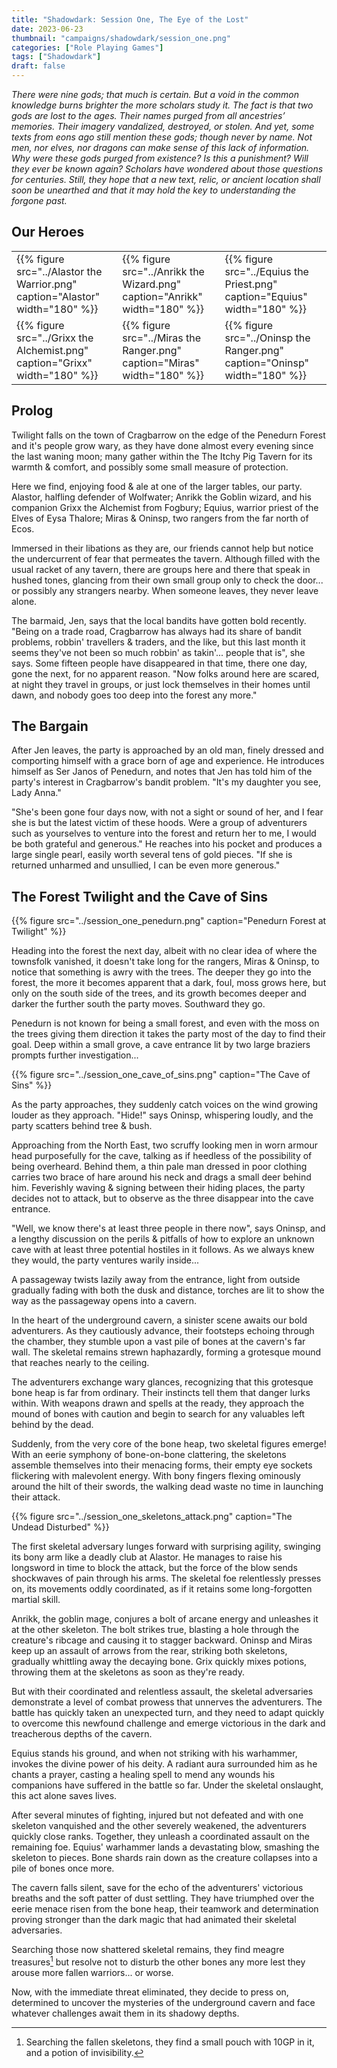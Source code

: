 ```yaml
---
title: "Shadowdark: Session One, The Eye of the Lost"
date: 2023-06-23
thumbnail: "campaigns/shadowdark/session_one.png"
categories: ["Role Playing Games"]
tags: ["Shadowdark"]
draft: false
---
```


_There were nine gods; that much is certain. But a void in the common knowledge burns brighter the more scholars study it. The fact is that two gods are lost to the ages. Their names purged from all ancestries’ memories. Their imagery vandalized, destroyed, or stolen. And yet, some texts from eons ago still mention these gods; though never by name. Not men, nor elves, nor dragons can make sense of this lack of information. Why were these gods purged from existence? Is this a punishment? Will they ever be known again? Scholars have wondered about those questions for centuries. Still, they hope that a new text, relic, or ancient location shall soon be unearthed and that it may hold the key to understanding the forgone past._

## Our Heroes

<table>
<tr style="background-color:transparent;border:none;">
<td>{{% figure src="../Alastor the Warrior.png" caption="Alastor" width="180" %}}</td>
<td>{{% figure src="../Anrikk the Wizard.png" caption="Anrikk" width="180" %}}</td>
<td>{{% figure src="../Equius the Priest.png" caption="Equius" width="180" %}}</td>
</tr>
<tr style="background-color:transparent;border:none;">
<td>{{% figure src="../Grixx the Alchemist.png" caption="Grixx" width="180" %}}</td>
<td>{{% figure src="../Miras the Ranger.png" caption="Miras" width="180" %}}</td>
<td>{{% figure src="../Oninsp the Ranger.png" caption="Oninsp" width="180" %}}</td>
</tr>
</table>

## Prolog

Twilight falls on the town of Cragbarrow on the edge of the Penedurn Forest and it's people grow wary, as they have done almost every evening since the last waning moon; many gather within the The Itchy Pig Tavern for its warmth & comfort, and possibly some small measure of protection.

Here we find, enjoying food & ale at one of the larger tables, our party. Alastor, halfling defender of Wolfwater; Anrikk the Goblin wizard, and his companion Grixx the Alchemist from Fogbury; Equius, warrior priest of the Elves of Eysa Thalore; Miras & Oninsp, two rangers from the far north of Ecos.

Immersed in their libations as they are, our friends cannot help but notice the undercurrent of fear that permeates the tavern. Although filled with the usual racket of any tavern, there are groups here and there that speak in hushed tones, glancing from their own small group only to check the door... or possibly any strangers nearby. When someone leaves, they never leave alone.

The barmaid, Jen, says that the local bandits have gotten bold recently. "Being on a trade road, Cragbarrow has always had its share of bandit problems, robbin' travellers & traders, and the like, but this last month it seems they've not been so much robbin' as takin'... people that is", she says. Some fifteen people have disappeared in that time, there one day, gone the next, for no apparent reason. "Now folks around here are scared, at night they travel in groups, or just lock themselves in their homes until dawn, and nobody goes too deep into the forest any more."

## The Bargain

After Jen leaves, the party is approached by an old man, finely dressed and comporting himself with a grace born of age and experience. He introduces himself as Ser Janos of Penedurn, and notes that Jen has told him of the party's interest in Cragbarrow's bandit problem. "It's my daughter you see, Lady Anna."

"She's been gone four days now, with not a sight or sound of her, and I fear she is but the latest victim of these hoods. Were a group of adventurers such as yourselves to venture into the forest and return her to me, I would be both grateful and generous." He reaches into his pocket and produces a large single pearl, easily worth several tens of gold pieces. "If she is returned unharmed and unsullied, I can be even more generous."

## The Forest Twilight and the Cave of Sins

{{% figure src="../session_one_penedurn.png" caption="Penedurn Forest at Twilight" %}}

Heading into the forest the next day, albeit with no clear idea of where the townsfolk vanished, it doesn't take long for the rangers, Miras & Oninsp, to notice that something is awry with the trees. The deeper they go into the forest, the more it becomes apparent that a dark, foul, moss grows here, but only on the south side of the trees, and its growth becomes deeper and darker the further south the party moves. Southward they go.

Penedurn is not known for being a small forest, and even with the moss on the trees giving them direction it takes the party most of the day to find their goal. Deep within a small grove, a cave entrance lit by two large braziers prompts further investigation...

{{% figure src="../session_one_cave_of_sins.png" caption="The Cave of Sins" %}}

As the party approaches, they suddenly catch voices on the wind growing louder as they approach. "Hide!" says Oninsp, whispering loudly, and the party scatters behind tree & bush.

Approaching from the North East, two scruffy looking men in worn armour head purposefully for the cave, talking as if heedless of the possibility of being overheard. Behind them, a thin pale man dressed in poor clothing carries two brace of hare around his neck and drags a small deer behind him. Feverishly waving & signing between their hiding places, the party decides not to attack, but to observe as the three disappear into the cave entrance.

"Well, we know there's at least three people in there now", says Oninsp, and a lengthy discussion on the perils & pitfalls of how to explore an unknown cave with at least three potential hostiles in it follows. As we always knew they would, the party ventures warily inside...

A passageway twists lazily away from the entrance, light from outside gradually fading with both the dusk and distance, torches are lit to show the way as the passageway opens into a cavern.

In the heart of the underground cavern, a sinister scene awaits our bold adventurers. As they cautiously advance, their footsteps echoing through the chamber, they stumble upon a vast pile of bones at the cavern's far wall. The skeletal remains strewn haphazardly, forming a grotesque mound that reaches nearly to the ceiling.

The adventurers exchange wary glances, recognizing that this grotesque bone heap is far from ordinary. Their instincts tell them that danger lurks within. With weapons drawn and spells at the ready, they approach the mound of bones with caution and begin to search for any valuables left behind by the dead.

Suddenly, from the very core of the bone heap, two skeletal figures emerge! With an eerie symphony of bone-on-bone clattering, the skeletons assemble themselves into their menacing forms, their empty eye sockets flickering with malevolent energy. With bony fingers flexing ominously around the hilt of their swords, the walking dead waste no time in launching their attack.

{{% figure src="../session_one_skeletons_attack.png" caption="The Undead Disturbed" %}}

The first skeletal adversary lunges forward with surprising agility, swinging its bony arm like a deadly club at Alastor. He manages to raise his longsword in time to block the attack, but the force of the blow sends shockwaves of pain through his arms. The skeletal foe relentlessly presses on, its movements oddly coordinated, as if it retains some long-forgotten martial skill.

Anrikk, the goblin mage, conjures a bolt of arcane energy and unleashes it at the other skeleton. The bolt strikes true, blasting a hole through the creature's ribcage and causing it to stagger backward. Oninsp and Miras keep up an assault of arrows from the rear, striking both skeletons, gradually whittling away the decaying bone. Grix quickly mixes potions, throwing them at the skeletons as soon as they're ready.

But with their coordinated and relentless assault, the skeletal adversaries demonstrate a level of combat prowess that unnerves the adventurers. The battle has quickly taken an unexpected turn, and they need to adapt quickly to overcome this newfound challenge and emerge victorious in the dark and treacherous depths of the cavern.

Equius stands his ground, and when not striking with his warhammer, invokes the divine power of his deity. A radiant aura surrounded him as he chants a prayer, casting a healing spell to mend any wounds his companions have suffered in the battle so far. Under the skeletal onslaught, this act alone saves lives.

After several minutes of fighting, injured but not defeated and with one skeleton vanquished and the other severely weakened, the adventurers quickly close ranks. Together, they unleash a coordinated assault on the remaining foe. Equius' warhammer lands a devastating blow, smashing the skeleton to pieces. Bone shards rain down as the creature collapses into a pile of bones once more.

The cavern falls silent, save for the echo of the adventurers' victorious breaths and the soft patter of dust settling. They have triumphed over the eerie menace risen from the bone heap, their teamwork and determination proving stronger than the dark magic that had animated their skeletal adversaries.

Searching those now shattered skeletal remains, they find meagre treasures[^1] but resolve not to disturb the other bones any more lest they arouse more fallen warriors... or worse.

Now, with the immediate threat eliminated, they decide to press on, determined to uncover the mysteries of the underground cavern and face whatever challenges await them in its shadowy depths.

[^1]: Searching the fallen skeletons, they find a small pouch with 10GP in it, and a potion of invisibility.
